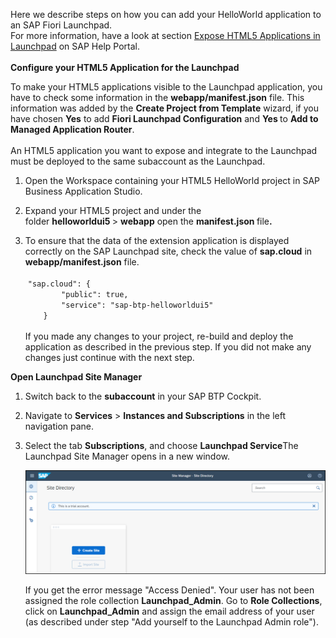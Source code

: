 <p "text-align: left;">Here we describe steps on how you can add your HelloWorld application to an SAP Fiori Launchpad.<br />For more information, have a look at section <a href="https://help.sap.com/viewer/ad4b9f0b14b0458cad9bd27bf435637d/Cloud/en-US/3a0e6d6b791c4c2189f6a0a424188362.html" target="_blank" rel="noopener">Expose HTML5 Applications in Launchpad</a> on SAP Help Portal.&nbsp;<br /><br /><strong>Configure your HTML5 Application for the Launchpad&nbsp;</strong></p>
<p>To make your HTML5 applications visible to the Launchpad application, you have to check some information in the <strong>webapp/manifest.json</strong> file. This information was added by the <strong>Create Project from Template</strong> wizard, if you have chosen <strong>Yes</strong> to add <strong>Fiori Launchpad Configuration</strong> and <strong>Yes </strong>to <strong>Add to Managed Application Router</strong>.&nbsp;<br /><br />An HTML5 application you want to expose and integrate to the Launchpad must be deployed to the same subaccount as the Launchpad.</p>
<ol>
<li>
<p>Open the Workspace containing your HTML5 HelloWorld project in SAP Business Application Studio.</p>
</li>
<li>
<p>Expand your HTML5 project and under the folder&nbsp;<strong>helloworldui5&nbsp;</strong>&gt;&nbsp;<strong>webapp</strong> open the <strong>manifest.json </strong>file<strong>.</strong>&nbsp;</p>
</li>
<li>To ensure that the data of the extension application is displayed correctly on the SAP Launchpad site, check the value of <strong>sap.cloud</strong> in <strong>webapp/manifest.json</strong> file.&nbsp;<br /><br />
<div>
<div>&nbsp;<code>"sap.cloud":&nbsp;{</code></div>
<div><code>&nbsp;&nbsp;&nbsp;&nbsp;&nbsp;&nbsp;&nbsp;&nbsp;"public":&nbsp;true,</code></div>
<div><code>&nbsp;&nbsp;&nbsp;&nbsp;&nbsp;&nbsp;&nbsp;&nbsp;"service":&nbsp;"sap-btp-helloworldui5"</code></div>
<div><code>&nbsp;&nbsp;&nbsp;&nbsp;}</code><br /><br />If you made any changes to your project, re-build and deploy the application as described in the previous step. If you did not make any changes just continue with the next step.&nbsp;</div>
</div>
</li>
</ol>
<p><strong>Open Launchpad Site Manager</strong></p>
<ol>
<li>
<p>Switch back to the <strong>subaccount</strong> in your SAP BTP Cockpit.</p>
</li>
<li>Navigate to <strong>Services</strong> &gt;&nbsp;<strong>Instances and Subscriptions</strong>&nbsp;in the left navigation pane.</li>
<li>
<p>Select the tab <strong>Subscriptions</strong>, and choose <strong>Launchpad Service</strong>The Launchpad Site Manager opens in a new window.
  
![](../images/Open_site_directory.png)
  

If you get the error message "Access Denied". Your user has not been assigned the role collection <strong>Launchpad_Admin</strong>. Go to <strong>Role Collections</strong>, click on <strong>Launchpad_Admin</strong> and assign the email address of your user (as described under step "Add yourself to the Launchpad Admin role").<br /><br /><br /></p>
</li>
</ol>
